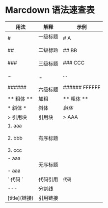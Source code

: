 # Marcdown 语法速查表

| 用法                                              | 解释                                                  | 示例                                                              |
| ----------------------------------------------- | --------------------------------------------------- | --------------------------------------------------------------- |
| #<br><br>##<br><br>###<br><br>...<br><br>###### | 一级标题<br><br>二级标题<br><br>三级标题<br><br>...<br><br>六级标题 | # A<br><br>## BB<br><br>### CCC<br><br>...<br><br>###### FFFFFF |
| \*\* 粗体 \*\*                                    | 加粗                                                  | ** 粗体 **                                                        |
| \* 斜体 \*                                        | 斜体                                                  | *斜体*                                                            |
| > 引用块                                           | 引用块                                                 | > AAA                                                           |
| 1. aaa<br><br>2. bbb<br><br>3. ccc              | 有序标题                                                |                                                                 |
| - aaa <br><br>- aaa                             | 无序标题                                                |                                                                 |
| \` 代码 \`                                        | 代码引用                                                | `代码`                                                            |
| ---                                             | 分割线                                                 |                                                                 |
| \[title](链接)                                    | 引用链接                                                |                                                                 |
